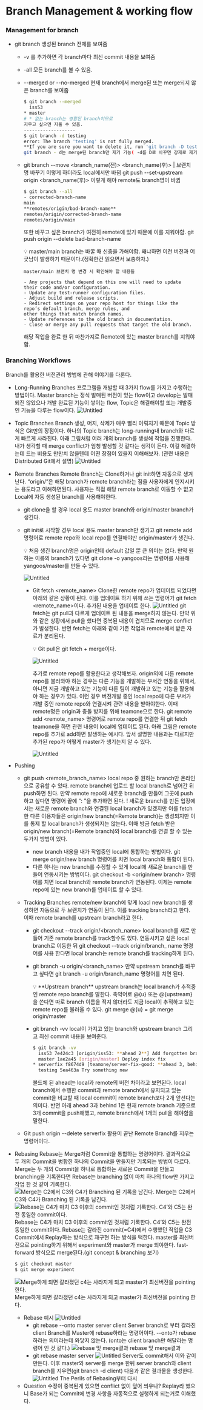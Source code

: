 # Branch Management & working flow

### Management for branch

- git branch
  생성된 branch 전체를 보여줌

  - -v 를 추가하면 각 branch마다 최신 commit 내용을 보여줌
  - -all 모든 branch를 볼 수 있음.
  - --merged or --no-merged
    현재 branch에서 merge된 또는 merge되지 않은 branch를 보여줌
    ```bash
    $ git branch --merged
      iss53
    * master
    # * 없는 branch는 병합된 branch이므로
    지우고 싶으면 지울 수 있음.
    -------------------
    $ git branch -d testing
    error: The branch 'testing' is not fully merged.
    **If you are sure you want to delete it, run 'git branch -D testing'.**
    git branch - d는 merge된 branch만 제거 가능( -d를 D로 바꾸면 강제로 제거 가능)
    ```
  - git branch --move <branch_name(전)> <branch_name(후)> | 브랜치 명 바꾸기
    이렇게 하더라도 local에서만 바뀜
    git push --set-upstream origin <branch_name(후)> 이렇게 해야 remote도 branch명이 바뀜

    ```bash
    $ git branch --all
    - corrected-branch-name
    main
    **remotes/origin/bad-branch-name**
    remotes/origin/corrected-branch-name
    remotes/origin/main
    ```

    또한 바꾸고 싶은 branch가 여전히 remote에 있기 때문에 이를 지워야함.
    git push origin --delete bad-branch-name
    <aside>
    💡 master/main branch는 바꿀 때 신중을 가해야함. 왜냐하면 이전 버전과 어긋남이 발생하기 때문이다.(정확한건 읽으면서 보충하자.)
        </aside>

        master/main 브랜치 명 변경 시 확인해야 할 내용들

        - Any projects that depend on this one will need to update their code and/or configuration.
        - Update any test-runner configuration files.
        - Adjust build and release scripts.
        - Redirect settings on your repo host for things like the repo’s default branch, merge rules, and
        other things that match branch names.
        - Update references to the old branch in documentation.
        - Close or merge any pull requests that target the old branch.

    해당 작업을 완료 한 뒤 마찬가지로 Remote에 있는 master branch를 지워야함.

### Branching Workflows

Branch를 활용한 버전관리 방법에 관해 이야기를 다룬다.

- Long-Running Branches
  프로그램을 개발할 때 3가지 flow를 가지고 수행하는 방법이다. Master branch는 정식 발매된 버전이 있는 flow이고 develop는 발매 되진 않았으나 개발 완료된 기능이 쌓이는 flow, Topic은 해결해야할 또는 개발중인 기능을 다루는 flow이다.
  ![Untitled](images/BranchManagement/Untitled.png)
- Topic Branches
  Branch 생성, 머지, 삭제가 매우 빨리 이뤄지기 때문에 Topic 방식은 Git만의 장점이다. 하나의 Topic branch는 long-running내 branch와 다르게 빠르게 사라진다. 아래 그림처럼 여러 개의 branch를 생성해 작업을 진행한다. 내가 생각할 때 merge conflict가 엄청 발생할 것 같다는 생각이 든다. 이걸 해결하는데 드는 비용도 만만치 않을텐데 어떤 장점이 있을지 이해해보자. (관련 내용은 Distributed Git에서 설명)
  ![Untitled](images/BranchManagement/Untitled%201.png)
- Remote Branches
  Remote Branch는 Clone하거나 git init하면 자동으로 생겨난다. “origin/”은 해당 branch가 remote branch라는 점을 사용자에게 인지시키는 용도라고 이해하면된다. 사용자는 직접 해당 remote branch로 이동할 수 없고 Local에 자동 생성된 branch를 사용해야한다.

  - git clone을 할 경우 local 용도 master branch와 origin/master branch가 생긴다.
  - git init로 시작할 경우 local 용도 master branch만 생기고 git remote add 명령어로 remote repo와 local repo를 연결해야만 origin/master가 생긴다.
    <aside>
    💡 처음 생긴 branch명은 origin인데 default 값일 뿐 큰 의미는 없다. 만약 원하는 이름의 branch가 있다면 git clone -o yangoos라는 명령어를 사용해 yangoos/master를 만들 수 있다.

    </aside>

    ![Untitled](images/BranchManagement/Untitled%202.png)

    - Git fetch <remote_name>
      Clone한 remote repo가 업데이트 되었다면 아래와 같은 상황이 된다. 이를 업데이트 하기 위해 쓰는 명령어가 git fetch <remote_name>이다. 추가된 내용을 업데이트 한다.
      ![Untitled](images/BranchManagement/Untitled%203.png)
      git fetch는 git pull과 다르게 업데이트 된 내용을 merge하지 않는다. 만약 위와 같은 상황에서 pull을 했다면 중복된 내용이 겹치므로 merge conflict가 발생한다. 반면 fetch는 아래와 같이 기존 작업과 remote에서 받은 자료가 분리된다.
        <aside>
        💡 Git pull은 git fetch + merge이다.
        
        </aside>
        
        ![Untitled](images/BranchManagement/Untitled%204.png)
        
        추가로 remote repo를 활용한다고 생각해보자. origin외에 다른 remote repo를 불러와야 하는 경우는 다른 기능을 개발하는 부서간 연동을 위해서, 아니면 지금 개발하고 있는 기능이 다른 팀이 개발하고 있는 기능을 활용해야 하는 경우가 있다. 이런 경우 버전개발 중인 local repo에 다른 부서가 개발 중인 remote repo와 연결시켜 관련 내용을 받아야한다. 이때 remote명은 origin과 충돌 방지를 위해 teamone으로 한다. git remote add <remote_name> <url> 명령어로 remote repo를 연결한 뒤 git fetch teamone을 하면 관련 내용이 local에 업데이트 된다. 아래 그림은 remote repo를 추가로 add하면 발생하는 예시다. 앞서 설명한 내용과는 다르지만 추가된 repo가 어떻게 master가 생기는지 알 수 있다.
        
        ![Untitled](images/BranchManagement/Untitled%205.png)

- Pushing

  - git push <remote_branch_name> <local branch_name>
    local repo 중 원하는 branch만 온라인으로 공유할 수 있다. remote branch에 업로드 할 local branch로 넘어간 뒤 push하면 된다. 만약 remote repo에 새로운 branch를 만들어 그곳에 push하고 싶다면 명령어 끝에 “: <branch name>”을 추가하면 된다.
    ! 새로운 branch를 만든 입장에서는 새로운 remote branch와 연결된 local branch가 있겠지만 이를 fetch한 다른 이용자들은 origin/new branch(=Remote branch)는 생성되지만 이를 통제 할 local branch가 생성되지는 않는다.
    이때 방금 fetch 받은 origin/new branch(=Remote branch)와 local branch를 연결 할 수 있는 두가지 방법이 있다.
    - new branch 내용을 내가 작업중인 local에 통합하는 방법이다.
      git merge origin/new branch 명령어를 치면 local branch와 통합이 된다.
    - 다른 하나는 new branch를 수정할 수 있게 local에 새로운 branch를 만들어 연동시키는 방법이다.
      git checkout -b <new local branch name> <origin/new branch> 명령어를 치면 local branch와 remote branch가 연동된다. 이제는 remote repo에 있는 new branch를 업데이트 할 수 있다.
  - Tracking Branches
    remote/new branch에 맞게 loacl new branch를 생성하면 자동으로 두 브랜치가 연동이 된다. 이를 tracking branch라고 한다. 이때 remote branch를 upstream branch라고 한다.

    - git checkout --track origin/<branch_name>
      local branch를 새로 만들어 기존 remote branch를 track할수도 있다. 연동시키고 싶은 local branch로 이동한 뒤 git checkout --track origin/branch\_ name 명령어를 사용 한다면 local branch는 remote branch를 tracking하게 된다.

    - git branch -u origin/<branch_name>
      만약 upstream branch를 바꾸고 싶다면 git branch -u origin/branch_name 명령어를 치면 된다.
        <aside>
        💡 **Upstream branch**
        upstream branch는 local branch가 추적중인 remote repo branch를 말한다. 축약어로 @{u} 또는 @{upstream}을 쓴다면 따로 branch 이름을 적지 않더라도 지금 local이 추적하고 있는 remote repo를 불러올 수 있다.  git merge @{u} = git merge origin/master
        
        </aside>

    - git branch -vv
      local이 가지고 있는 branch와 upstream branch 그리고 최신 commit 내용을 보여준다.
      ```bash
      $ git branch -vv
        iss53 7e424c3 [origin/iss53: **ahead 2**] Add forgotten brackets
        master 1ae2a45 [origin/master] Deploy index fix
      * serverfix f8674d9 [teamone/server-fix-good: **ahead 3, behind 1**] This should do it
        testing 5ea463a Try something new
      ```
      볼드체 된 ahead는 local과 remote의 버전 차이라고 보면된다. local branch에서 수행한 commit과 remote branch에서 유지되고 있는 commit을 비교할 때 local commit이 remote branch보다 2개 앞선다는 의미다.
      반면 아래 ahead 3과 behind 1은 현재 remote branch 기준으로 3개 commit을 push해했고, remote branch에서 1개의 pull을 해야함을 말한다.

  - Git push origin --delete serverfix
    활용이 끝난 Remote Branch를 지우는 명령어이다.

- Rebasing
  Rebase는 Merge처럼 Commit을 통합하는 명령어이다. 결과적으로 두 개의 Commit을 병합한 하나의 Commit을 만들지만 기록되는 방법이 다르다. Merge는 두 개의 Commit을 하나로 통합하는 새로운 Commit을 만들고 branching을 기록한다면 Rebase는 branching 없이 마치 하나의 flow만 가지고 작업 한 것 같이 기록한다.
  ![Merge는 C2에서 C3와 C4가 Branching 된 기록을 남긴다.](images/BranchManagement/Untitled%206.png)
  Merge는 C2에서 C3와 C4가 Branching 된 기록을 남긴다.
  ![Rebase는 C4가 마치 C3 이후의 commit인 것처럼 기록한다. C4’와 C5는 완전 동일한 commit이다.](images/BranchManagement/Untitled%207.png)
  Rebase는 C4가 마치 C3 이후의 commit인 것처럼 기록한다. C4’와 C5는 완전 동일한 commit이다.
  Rebase는 갈라진 commit(=C4)에서 수행했던 작업을 C3 Commit에서 Replay하는 방식으로 재구현 하는 방식을 택한다. master를 최신버전으로 pointing하기 위해서 experiment와 master가 merge 되야한다. fast-forward 방식으로 merge된다.(git concept & branching 보기)
  ```bash
  $ git checkout master
  $ git merge experiment
  ```
  ![Merge하게 되면 갈라졌던 c4는 사라지게 되고 master가 최신버전을 pointing 한다.](images/BranchManagement/Untitled%208.png)
  Merge하게 되면 갈라졌던 c4는 사라지게 되고 master가 최신버전을 pointing 한다.
  - Rebase 예시
    ![Untitled](images/BranchManagement/Untitled%209.png)
    - git rebase --onto master server client
      Server branch로 부터 갈라진 client Branch를 Master에 rebase하라는 명령어이다. --onto가 rebase하라는 의미라는데 와닿지 않는다. (onto는 client branch만 해달라는 명령어 인 것 같다.)
      ![rebase 및 merge결과 ](images/BranchManagement/Untitled%2010.png)
      rebase 및 merge결과
    - git rebase master server
      ![Untitled](images/BranchManagement/Untitled%2011.png)
      Server도 commit해서 이와 같이 만든다. 이후 master와 server를 merge 한뒤 server branch와 client branch를 지우면(git branch -d client) 다음과 같은 결과물을 생성한다.
      ![Untitled](images/BranchManagement/Untitled%2012.png)
      The Perils of Rebasing부터 다시
  - Question
    수정이 중복된게 있으면 conflict 없이 덮어 씌우나? Replay라 했으니 Base가 되는 Commit에 변경 사항을 자동적으로 실행하게 되는거로 이해했다.
